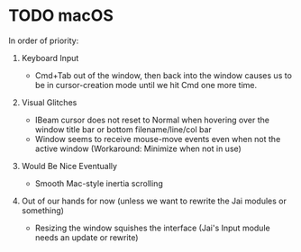 # TODO macOS
In order of priority:

1. Keyboard Input
    - Cmd+Tab out of the window, then back into the window causes us to be in cursor-creation mode until we hit Cmd one more time.

2. Visual Glitches
    - IBeam cursor does not reset to Normal when hovering over the window title bar or bottom filename/line/col bar
    - Window seems to receive mouse-move events even when not the active window (Workaround: Minimize when not in use)

3. Would Be Nice Eventually
    - Smooth Mac-style inertia scrolling

4. Out of our hands for now (unless we want to rewrite the Jai modules or something)
    - Resizing the window squishes the interface (Jai's Input module needs an update or rewrite)
